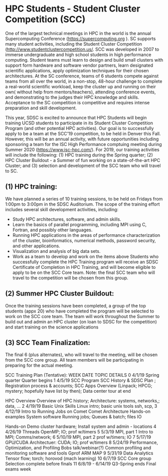 # HPC Students - Student Cluster Competition (SCC)

One of the largest technical meetings in HPC in the world is the annual Supercomputing Conference (https://supercomputing.org ). SC supports many student activities, including the Student Cluster Competition (http://www.studentclustercompetition.us/. SCC was developed in 2007 to immerse undergraduate and high school students in high performance computing.  Student teams must learn to design and build small clusters  with support form hardware and software vendor partners, learn designated scientific applications, apply optimization techniques for their chosen architectures. At the SC conference, teams of 6 students compete against teams from all over the world, in a non-stop, 48-hour challenge to complete a real-world scientific workload, keep the cluster up and running on their own( without help from mentors/teachers), attending conference events, and demonstrating to the judges their HPC knowledge and skills. Acceptance to the SC competition is competitive and requires intense preparation and skill development. 

This year, SDSC is excited to announce that HPC Students will begin training UCSD students to participate in its Student Cluster Competition Program (and other potential HPC activities). Our goal is to successfully apply to be a team at the SCC’19 competition, to be held in Denver this Fall. However, this will be an annual activity, with future opportunities including sponsoring a team for the ISC High Performance comptuing meeting during Summer 2020 (https://www.isc-hpc.com/). For 2019, our training activities will include the following: (1)  HPC training during the Spring quarter; (2) HPC Cluster Buildout - a Summer of fun working on a state-of-the-art HPC Cluster; and (3) selection and development of the SCC team who will travel to SC. 

## (1) HPC training: 
We have planned a series of 10 training sessions, to be held on Fridays from 1:00pm to 3:00pm in the SDSC Auditorium. The scope of the training effort includes several skill development activities, including:
* Study HPC architectures, software, and admin skills.
* Learn the basics of parallel programming, including MPI using C, Fortran, and possibly other languages.
* Running HPC applications in the areas of performance characterization of the cluster, bioinformatics, numerical methods, password security, and other applications.
* Visualization and analysis of big data sets.
* Work as a team to develop and work on the items above
Students who successfully complete the HPC Training program will receive an SDSC Certificate of Completion in HPC Training, and will become eligible to apply to be on the SCC Core team. Note: the final SCC team who will travel to the competition will be chosen from this group.

## (2) Summer HPC Cluster Buildout:  
Once the training sessions have been completed, a group of the top students (appx 20) who have completed the program will be selected to work on the SCC core team. The team will work throughout the Summer to build out and admin an HPC cluster (on loan to SDSC for the competition) and start training on the science applications

## (3) SCC Team Finalization: 
The final 6 (plus alternates), who will travel to the meeting, will be chosen from the SCC core group. All team members will be participating in preparing for the actual meeting.


SCC Training Plan (Tentative):
WEEK
DATE
TOPIC
DETAILS
0
4/1/19
Spring quarter
Quarter begins
1
4/5/19
SCC Program
SCC History & SDSC Plan ; Registration process & accounts;
SCC Apps Overview (Linpack; HPCG; mystery; hopefully have list by then);
Data center tour at end




HPC Overview
Overview of HPC history;
Architecture: systems, networks,; data, ...
2
4/19/19
Basic Unix Skills
Linux intro; basic unix tools ssh, scp,
3
4/12/19
Intro to Running Jobs on Comet
Comet Architecture
Hands-on examples
System software Running jobs;
Queues & batch; files IO




Hands-on
Demo cluster hardware; Install system and admin - locations
4
4/26/19
Threads
OpenMP; IO; prof w/timers
5
5/3/19
MPI, part 1
Intro to MPI; Comms/network;
6
5/10/19
MPI, part 2
prof w/timers; IO
7
5/17/19
GPU/CUDA
Architectuer: CUDA; IO; prof w/timers
8
5/24/19
Performance, Optimization, and Profiling
Bobs talk/webinar(?) Common profiling and monitoring software and tools Gprof ARM MAP
9
5/31/19
Data Analytics
Tensor flow; torch; horovod (mach learning)
10
6/7/19
SCC Core group Selection
complete before finals
11
6/8/19 - 6/14/19
Q3-Spring ends
Final exams week

